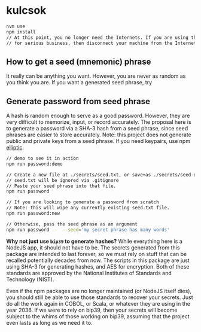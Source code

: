 # kulcsok

```bash
nvm use
npm install
// At this point, you no longer need the Internets. If you are using this repo
// for serious business, then disconnect your machine from the Internets.
```

## How to get a seed (mnemonic) phrase

It really can be anything you want. However, you are never as random as you think you are. If you want a generated seed
phrase, try

## Generate password from seed phrase

A hash is random enough to serve as a good password. However, they are very difficult to memorize, input, or record
accurately. The proposal here is to generate a password via a SHA-3 hash from a seed phrase, since seed phrases are
easier to store accurately. Note: this project does not generate public and private keys from a seed phrase. If you need
keypairs, use npm [elliptic](https://www.npmjs.com/package/elliptic).

```bash
// demo to see it in action
npm run password:demo

// Create a new file at ./secrets/seed.txt, or save+as ./secrets/seed-demo.txt
// seed.txt will be ignored via .gitignore
// Paste your seed phrase into that file.
npm run password

// If you are looking to generate a password from scratch
// Note: this will wipe any currently existing seed.txt file.
npm run password:new

// Otherwise, pass the seed phrase as an argument
npm run password --  --seed='my secret phrase has many words'
```

**Why not just use `bip39` to generate hashes?** While everything here is a NodeJS app, it should not have to be. The
secrets generated from this package are intended to last forever, so we must rely on stuff that can be recalled
potentially decades from now. The scripts in this package are just using SHA-3 for generating hashes, and AES for
encryption. Both of these standards are approved by the National Institutes of Standards and Technology (NIST).

Even if the npm packages are no longer maintained (or NodeJS itself dies), you should still be able to use those
standards to recover your secrets. Just do all the work again in COBOL, or Scala, or whatever they are using in the
year 2036. If we were to rely on bip39, then your secrets will become subject to the whims of those working on bip39,
assuming that the project even lasts as long as we need it to.
